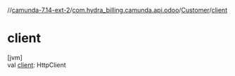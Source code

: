 //[camunda-7.14-ext-2](../../../index.md)/[com.hydra_billing.camunda.api.odoo](../index.md)/[Customer](index.md)/[client](client.md)

# client

[jvm]\
val [client](client.md): HttpClient
